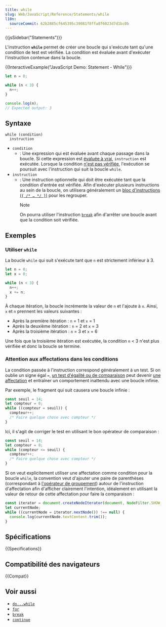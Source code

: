 ```yaml
---
title: while
slug: Web/JavaScript/Reference/Statements/while
l10n:
  sourceCommit: 62b2885cf645395c39081f8ffa8f6023d7d1bc0b
---
```


{{jsSidebar("Statements")}}

L'instruction **`while`** permet de créer une boucle qui s'exécute tant qu'une condition de test est vérifiée. La condition est évaluée avant d'exécuter l'instruction contenue dans la boucle.

{{InteractiveExample("JavaScript Demo: Statement - While")}}

```js interactive-example
let n = 0;

while (n < 3) {
  n++;
}

console.log(n);
// Expected output: 3
```

## Syntaxe

```js-nolint
while (condition)
  instruction
```

- `condition`
  - : Une expression qui est évaluée avant chaque passage dans la boucle. Si cette expression est [évaluée à vrai](/fr/docs/Glossary/Truthy), `instruction` est exécutée. Lorsque la condition [n'est pas vérifiée](/fr/docs/Glossary/Falsy), l'exécution se poursuit avec l'instruction qui suit la boucle `while`.
- `instruction`
  - : Une instruction optionnelle qui doit être exécutée tant que la condition d'entrée est vérifiée. Afin d'exécuter plusieurs instructions au sein de la boucle, on utilisera généralement un [bloc d'instructions (`{ /* … */ }`)](/fr/docs/Web/JavaScript/Reference/Statements/block#instruction_de_bloc) pour les regrouper.
    > [!NOTE]
    > On pourra utiliser l'instruction [`break`](/fr/docs/Web/JavaScript/Reference/Statements/break) afin d'arrêter une boucle avant que la condition soit vérifiée.

## Exemples

### Utiliser `while`

La boucle `while` qui suit s'exécute tant que `n` est strictement inférieur à 3.

```js
let n = 0;
let x = 0;

while (n < 3) {
  n++;
  x += n;
}
```

À chaque itération, la boucle incrémente la valeur de `n` et l'ajoute à `x`. Ainsi, `x` et `n` prennent les valeurs suivantes&nbsp;:

- Après la première itération&nbsp;: `n` = 1 et `x` = 1
- Après la deuxième itération&nbsp;: `n` = 2 et `x` = 3
- Après la troisième itération&nbsp;: `n` = 3 et `x` = 6

Une fois que la troisième itération est exécutée, la condition `n` < 3 n'est plus vérifiée et donc la boucle se termine.

### Attention aux affectations dans les conditions

La condition passée à l'instruction correspond généralement à un test. Si on oublie un signe égal `=`, [un test d'égalité ou de comparaison](/fr/docs/Web/JavaScript/Guide/Expressions_and_operators#opérateurs_de_comparaison) peut devenir [une affectation](/fr/docs/Web/JavaScript/Guide/Expressions_and_operators#opérateurs_daffectation) et entraîner un comportement inattendu avec une boucle infinie.

Par exemple, le fragment qui suit causera une boucle infinie&nbsp;:

```js example-bad
const seuil = 14;
let compteur = 0;
while ((compteur = seuil)) {
  compteur++;
  /* Faire quelque chose avec compteur */
}
```

Ici, il s'agit de corriger le test en utilisant le bon opérateur de comparaison&nbsp;:

```js example-good
const seuil = 14;
let compteur = 0;
while (compteur <= seuil) {
  compteur++;
  /* Faire quelque chose avec compteur */
}
```

Si on veut explicitement utiliser une affectation comme condition pour la boucle `while`, la convention veut d'ajouter une paire de parenthèses (correspondant à [l'opérateur de groupement](/fr/docs/Web/JavaScript/Reference/Operators/Grouping)) autour de l'instruction d'affectation afin d'afficher clairement l'intention, idéalement en utilisant la valeur de retour de cette affectation pour faire la comparaison&nbsp;:

```js example-good
const iterator = document.createNodeIterator(document, NodeFilter.SHOW_COMMENT);
let currentNode;
while ((currentNode = iterator.nextNode()) !== null) {
  console.log(currentNode.textContent.trim());
}
```

## Spécifications

{{Specifications}}

## Compatibilité des navigateurs

{{Compat}}

## Voir aussi

- [`do...while`](/fr/docs/Web/JavaScript/Reference/Statements/do...while)
- [`for`](/fr/docs/Web/JavaScript/Reference/Statements/for)
- [`break`](/fr/docs/Web/JavaScript/Reference/Statements/break)
- [`continue`](/fr/docs/Web/JavaScript/Reference/Statements/continue)
